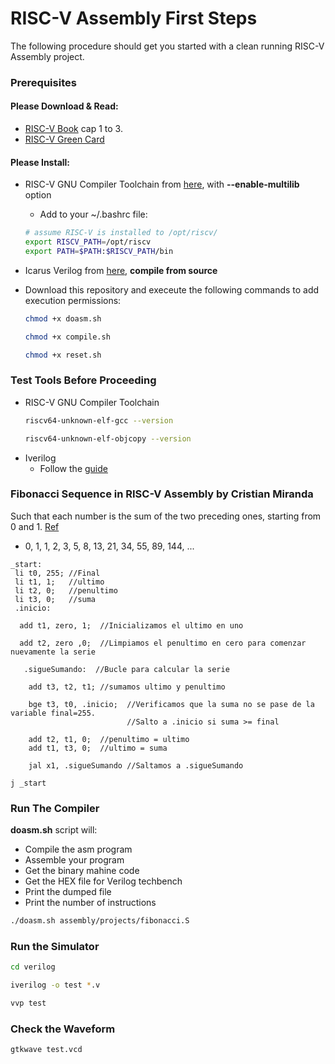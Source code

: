 # RISC-V Assembly First Steps

The following procedure should get you started with a clean running RISC-V Assembly project.

### Prerequisites

#### Please Download & Read:

- [RISC-V Book](http://riscvbook.com/spanish/) cap 1 to 3.
- [RISC-V Green Card](http://riscvbook.com/greencard-20181213.pdf)

#### Please Install:

- RISC-V GNU Compiler Toolchain from [here](https://github.com/riscv/riscv-gnu-toolchain), with **--enable-multilib** option
  - Add to your ~/.bashrc file:

  ```sh
  # assume RISC-V is installed to /opt/riscv/
  export RISCV_PATH=/opt/riscv
  export PATH=$PATH:$RISCV_PATH/bin
  ```
- Icarus Verilog from [here](https://iverilog.fandom.com/wiki/Installation_Guide), **compile from source**
- Download this repository and execeute the following commands to add execution permissions:
  ```sh
  chmod +x doasm.sh
  ```
  ```sh
  chmod +x compile.sh
  ```
  ```sh
  chmod +x reset.sh
  ```


### Test Tools Before Proceeding 

- RISC-V GNU Compiler Toolchain
  ```sh
  riscv64-unknown-elf-gcc --version
  ```
  ```sh
  riscv64-unknown-elf-objcopy --version
  ```
- Iverilog
  - Follow the [guide](https://iverilog.fandom.com/wiki/Getting_Started)

### Fibonacci Sequence in RISC-V Assembly by Cristian Miranda 

Such that each number is the sum of the two preceding ones, starting from 0 and 1. [Ref](https://en.wikipedia.org/wiki/Fibonacci_number)

- 0, 1, 1, 2, 3, 5, 8, 13, 21, 34, 55, 89, 144, ...

```
_start:
 li t0, 255; //Final
 li t1, 1;   //ultimo
 li t2, 0;   //penultimo
 li t3, 0;   //suma
 .inicio:
		
  add t1, zero, 1;  //Inicializamos el ultimo en uno
		
  add t2, zero ,0;  //Limpiamos el penultimo en cero para comenzar nuevamente la serie
		
   .sigueSumando:  //Bucle para calcular la serie
		
    add t3, t2, t1; //sumamos ultimo y penultimo

    bge t3, t0, .inicio;  //Verificamos que la suma no se pase de la variable final=255.
                          //Salto a .inicio si suma >= final

    add t2, t1, 0;  //penultimo = ultimo
    add t1, t3, 0;  //ultimo = suma

    jal x1, .sigueSumando //Saltamos a .sigueSumando
			
j _start
```


### Run The Compiler

**doasm.sh** script will:

- Compile the asm program
- Assemble your program
- Get the binary mahine code 
- Get the HEX file for Verilog techbench
- Print the dumped file
- Print the number of instructions

```sh
./doasm.sh assembly/projects/fibonacci.S
```

### Run the Simulator

```sh
cd verilog
```
```sh
iverilog -o test *.v
```
```sh
vvp test
```

### Check the Waveform

```sh
gtkwave test.vcd
```

